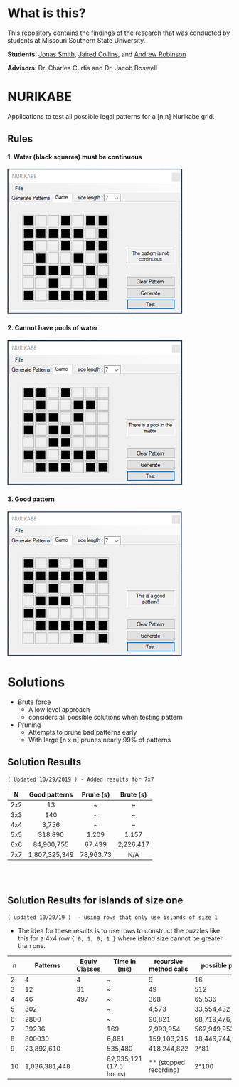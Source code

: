 # What is this?
This repository contains the findings of the research that was conducted by students at Missouri Southern State University.

**Students**: [Jonas Smith](https://github.com/JonasESmith), [Jaired Collins](https://github.com/jairedcollins), and [Andrew Robinson](https://github.com/SirArkimedes)

**Advisors**: Dr. Charles Curtis and Dr. Jacob Boswell

# NURIKABE
Applications to test all possible legal patterns for a [n,n] Nurikabe grid.

<h2> Rules </h2>
	<h4> 1. Water (black squares) must be continuous </h4>
		<img src="images/non-contiguous.PNG" alt="icon">
	<h4> 2. Cannot have pools of water </h4>
		<img src="images/pool.PNG" alt="icon">
	<h4> 3. Good pattern </h4>
		<img src="images/good.PNG" alt="icon">

# Solutions
* Brute force
  * A low level approach
  * considers all possible solutions when testing pattern
* Pruning
  * Attempts to prune bad patterns early
  * With large [n x n] prunes nearly 99% of patterns



## Solution Results

    ( Updated 10/29/2019 ) - Added results for 7x7

  | N   | Good patterns | Prune (s) | Brute (s)        |
  | :-: | :---:         | :-------: | :--------------: |
  |2x2  | 13            | ~         |  ~               |
  |3x3  | 140           | ~         |  ~               |
  |4x4  | 3,756         | ~         |  ~               |
  |5x5  | 318,890       | 1.209     |  1.157           |
  |6x6  | 84,900,755    | 67.439    |  2,226.417       |
  |7x7  | 1,807,325,349 | 78,963.73 |  N/A             |



 <br/><br/> 

  ## Solution Results for islands of size one

    ( updated 10/29/19 )  - using rows that only use islands of size 1

  * The idea for these results is to use rows to construct the puzzles like this for a 4x4 row `{ 0, 1, 0, 1 }` where island size cannot be greater than one.


| n  | Patterns     | Equiv Classes | Time in (ms)                | recursive method calls | possible patterns (2^n^2) |
| -  | --------     | ------------- | --------------------------- | ---------------------- | ------------------------- |
| 2  |4             |             4 | ~                           | 9                      | 16                        |
| 3  |12            |            31 | ~                           | 49                     | 512                       |
| 4  |46            |           497 | ~                           | 368                    | 65,536                    |
| 5  |302           |               | ~                           | 4,573                  | 33,554,432                |
| 6  |2800          |               | ~                           | 90,821                 | 68,719,476,736            |
| 7  |39236         |               | 169                         | 2,993,954              | 562,949,953,421,312       |
| 8  |800030        |               | 6,861                       | 159,103,215            | 18,446,744,073,709,551,616|
| 9  |23,892,610    |               | 535,480                     | 418,244,822            | 2^81                      |
| 10 |1,036,381,448 |               | 62,935,121 (17.5 hours)     | ** (stopped recording) | 2^100                     |